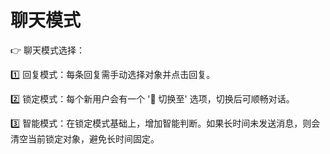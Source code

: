 # 聊天模式

👉 聊天模式选择：

1️⃣ 回复模式：每条回复需手动选择对象并点击回复。

2️⃣ 锁定模式：每个新用户会有一个 '🔄 切换至' 选项，切换后可顺畅对话。

3️⃣ 智能模式：在锁定模式基础上，增加智能判断。如果长时间未发送消息，则会清空当前锁定对象，避免长时间固定。
